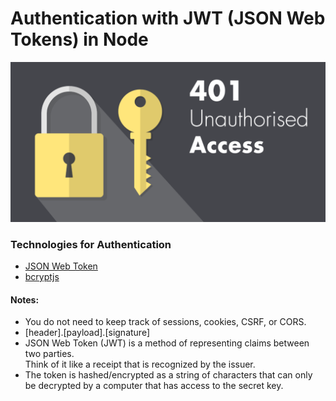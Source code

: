 # Authentication with JWT (JSON Web Tokens) in Node

<img src="https://github.com/jayceazua/authJWT/blob/master/authJWT.png" />

### Technologies for Authentication
- [JSON Web Token](https://github.com/auth0/node-jsonwebtoken)
- [bcryptjs](https://www.npmjs.com/package/bcryptjs)


#### Notes:
- You do not need to keep track of sessions, cookies, CSRF, or CORS.
- [header].[payload].[signature]
- JSON Web Token (JWT) is a method of representing claims between two parties. <br>
    Think of it like a receipt that is recognized by the issuer.
- The token is hashed/encrypted as a string of characters that can only be decrypted by a computer that has access to the secret key.
